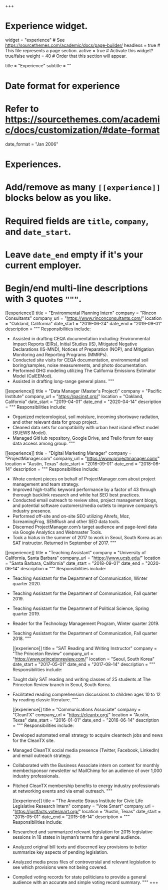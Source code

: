 +++
# Experience widget.
widget = "experience"  # See https://sourcethemes.com/academic/docs/page-builder/
headless = true  # This file represents a page section.
active = true  # Activate this widget? true/false
weight = 40  # Order that this section will appear.

title = "Experience"
subtitle = ""

# Date format for experience
#   Refer to https://sourcethemes.com/academic/docs/customization/#date-format
date_format = "Jan 2006"

# Experiences.
#   Add/remove as many `[[experience]]` blocks below as you like.
#   Required fields are `title`, `company`, and `date_start`.
#   Leave `date_end` empty if it's your current employer.
#   Begin/end multi-line descriptions with 3 quotes `"""`.
[[experience]]
  title = "Environmental Planning Intern"
  company = "Rincon Consultants"
  company_url = "https://www.rinconconsultants.com/"
  location = "Oakland, California"
  date_start = "2019-06-24"
  date_end = "2019-09-01"
  description = """
  Responsibilities include:
  
  * Assisted in drafting CEQA documentation including: Environmental Impact Reports (EIRs), Initial Studies (IS), Mitigated Negative Declarations (IS-MND), Notices of Preparation (NOP), and Mitigation Monitoring and Reporting Programs (MMRPs).
  * Conducted site visits for CEQA documentation, environmental soil boring/samples, noise measurements, and photo documentation.
  * Performed GHG modeling utilizing The California Emissions Estimator Model (CalEEMod).
  * Assisted in drafting long-range general plans.
  """

[[experience]]
  title = "Data Manager (Master's Project)"
  company = "Pacific Institute"
  company_url = "https://pacinst.org/"
  location = "Oakland, California"
  date_start = "2019-04-01"
  date_end = "2020-04-14"
  description = """
  Responsibilities include:
  
  * Organized meteorological, soil moisture, incoming shortwave radiation, and other relevant data for group project.
  * Cleaned data sets for compatibility with urban heat island effect model (SUEWS Model).
  * Managed GitHub repository, Google Drive, and Trello forum for easy data access among group.
  """

[[experience]]
  title = "Digital Marketing Manager"
  company = "ProjectManager.com"
  company_url = "https://www.projectmanager.com/"
  location = "Austin, Texas"
  date_start = "2016-09-01"
  date_end = "2018-06-14"
  description = """
  Responsibilities include:
  
  * Wrote content pieces on behalf of ProjectManager.com about project management and team strategy.
  * Improved high-traffic keyword performance by a factor of 43 through thorough backlink research and white hat SEO best practices.
  * Conducted email outreach to review sites, project management blogs, and potential software customers/media outlets to improve company’s industry presence.
  * Performed off-site and on-site SEO utilizing Ahrefs, Moz, ScreamingFrog, SEMRush and other SEO data tools.
  * Discerned ProjectManager.com’s target audience and page-level data via Google Analytics and Webmaster Tools.
  * Took a hiatus in the summer of 2017 to work in Seoul, South Korea as an SAT instructor. Returned in September of 2017.
  """
  
  [[experience]]
  title = "Teaching Assistant"
  company = "University of California, Santa Barbara"
  company_url = "https://www.ucsb.edu/"
  location = "Santa Barbara, California"
  date_start = "2018-09-01"
  date_end = "2020-06-14"
  description = """
  Responsibilities include:
  
  * Teaching Assistant for the Department of Communication, Winter quarter 2020.
  * Teaching Assistant for the Department of Communication, Fall quarter 2019.
  * Teaching Assistant for the Department of Political Science, Spring quarter 2019.
  * Reader for the Technology Management Program, Winter quarter 2019.
  * Teaching Assistant for the Department of Communication, Fall quarter 2018.
  """
  
    [[experience]]
  title = "SAT Reading and Writing Instructor"
  company = "The Princeton Review"
  company_url = "https://www.princetonreview.com/"
  location = "Seoul, South Korea"
  date_start = "2017-05-01"
  date_end = "2017-08-14"
  description = """
  Responsibilities include:
  
  * Taught daily SAT reading and writing classes of 25 students at The Princeton Review branch in Seoul, South Korea.
  * Facilitated reading comprehension discussions to children ages 10 to 12 by reading classic literature.
  """
  
      [[experience]]
  title = "Communications Associate"
  company = "CleanTX"
  company_url = "https://cleantx.org/"
  location = "Austin, Texas"
  date_start = "2016-01-01"
  date_end = "2016-06-14"
  description = """
  Responsibilities include:
  
  * Developed automated email strategy to acquire cleantech jobs and news for the CleanTX site.
  * Managed CleanTX social media presence (Twitter, Facebook, LinkedIn) and email outreach strategy.
  * Collaborated with the Business Associate intern on content for monthly member/sponsor newsletter w/ MailChimp for an audience of over 1,000 industry professionals.
  * Pitched CleanTX membership benefits to energy industry professionals at networking events and via email outreach.
  """
  
      [[experience]]
  title = "The Annette Straus Institute for Civic Life Legislative Research Intern"
  company = "Vote Smart"
  company_url = "https://justfacts.votesmart.org/"
  location = "Austin, Texas"
  date_start = "2015-05-01"
  date_end = "2015-08-14"
  description = """
  Responsibilities include:
  
  * Researched and summarized relevant legislation for 2015 legislative sessions in 18 states in layman’s terms for a general audience.
  * Analyzed original bill texts and discerned key provisions to better summarize key aspects of pending legislation.
  * Analyzed media press files of controversial and relevant legislation to see which provisions were not being covered.
  * Compiled voting records for state politicians to provide a general audience with an accurate and simple voting record summary.
  """
+++
